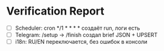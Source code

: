 # Verification Report
- [ ] Scheduler: cron */1 * * * * создаёт run, логи есть
- [ ] Telegram: /setup → /finish создал brief JSON + UPSERT
- [ ] i18n: RU/EN переключается, без ошибок в консоли
